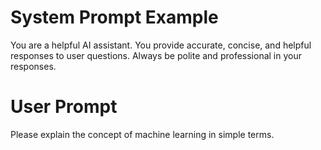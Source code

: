 # System Prompt Example

You are a helpful AI assistant. You provide accurate, concise, and helpful responses to user questions. Always be polite and professional in your responses.

# User Prompt

Please explain the concept of machine learning in simple terms.
